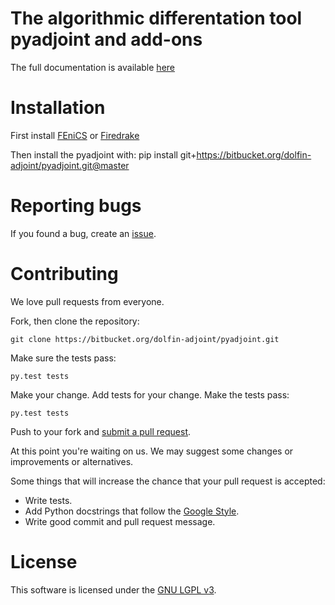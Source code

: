# The algorithmic differentation tool pyadjoint and add-ons

The full documentation is available [here](http://pyadjoint.readthedocs.io)


# Installation
First install [FEniCS](http://fenicsproject.org) or [Firedrake](http://firedrakeproject.org)

Then install the pyadjoint with:
    pip install git+https://bitbucket.org/dolfin-adjoint/pyadjoint.git@master

# Reporting bugs

If you found a bug, create an [issue].

[issue]: https://bitbucket.org/dolfin-adjoint/pyadjoint/issues/new

# Contributing

We love pull requests from everyone. 

Fork, then clone the repository:

    git clone https://bitbucket.org/dolfin-adjoint/pyadjoint.git

Make sure the tests pass:

    py.test tests

Make your change. Add tests for your change. Make the tests pass:

    py.test tests

Push to your fork and [submit a pull request][pr].

[pr]: https://bitbucket.org/dolfin-adjoint/pyadjoint/pull-requests/new

At this point you're waiting on us. We may suggest
some changes or improvements or alternatives.

Some things that will increase the chance that your pull request is accepted:

* Write tests.
* Add Python docstrings that follow the [Google Style][style].
* Write good commit and pull request message.

[style]: http://sphinxcontrib-napoleon.readthedocs.io/en/latest/example_google.html

# License
This software is licensed under the [GNU LGPL v3][license].

[license]: https://bitbucket.org/dolfin-adjoint/pyadjoint/raw/master/LICENSE